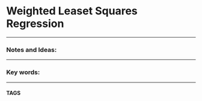 # Weighted Leaset Squares Regression


---
### Notes and Ideas:



---

### Key words:

---
#### TAGS